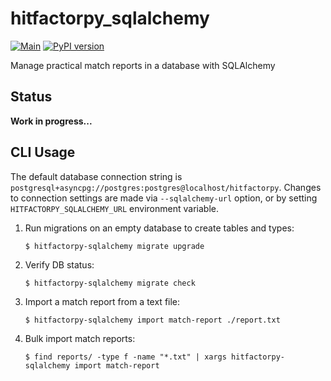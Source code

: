 # hitfactorpy_sqlalchemy

[![Main](https://github.com/cahna/hitfactorpy-sqlalchemy/actions/workflows/main.yaml/badge.svg)](https://github.com/cahna/hitfactorpy-sqlalchemy/actions/workflows/main.yaml)
[![PyPI version](https://badge.fury.io/py/hitfactorpy-sqlalchemy.svg)](https://badge.fury.io/py/hitfactorpy-sqlalchemy)

Manage practical match reports in a database with SQLAlchemy

## Status

**Work in progress...**

## CLI Usage

The default database connection string is `postgresql+asyncpg://postgres:postgres@localhost/hitfactorpy`. Changes to connection settings are made via `--sqlalchemy-url` option, or by setting `HITFACTORPY_SQLALCHEMY_URL` environment variable.

1. Run migrations on an empty database to create tables and types:
    ```console
    $ hitfactorpy-sqlalchemy migrate upgrade
    ```
2. Verify DB status:
    ```console
    $ hitfactorpy-sqlalchemy migrate check
    ```
3. Import a match report from a text file:
    ```console
    $ hitfactorpy-sqlalchemy import match-report ./report.txt
    ```
4. Bulk import match reports:
    ```console
    $ find reports/ -type f -name "*.txt" | xargs hitfactorpy-sqlalchemy import match-report
    ```
